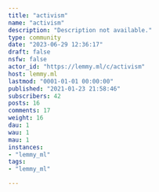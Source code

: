 ```yaml
---
title: "activism" 
name: "activism"
description: "Description not available."
type: community
date: "2023-06-29 12:36:17"
draft: false
nsfw: false
actor_id: "https://lemmy.ml/c/activism"
host: lemmy.ml
lastmod: "0001-01-01 00:00:00"
published: "2021-01-23 21:58:46"
subscribers: 42
posts: 16
comments: 17
weight: 16
dau: 1
wau: 1
mau: 1
instances:
- "lemmy_ml"
tags: 
- "lemmy_ml"

---
```

